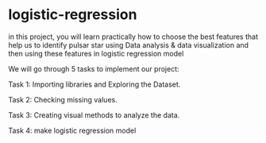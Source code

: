 # logistic-regression
in this project, you will learn practically how to choose the best features that help us to identify pulsar star using Data analysis &amp; data visualization and then using these features in logistic regression model

We will go through 5 tasks to implement our project:

Task 1: Importing libraries and Exploring the Dataset.

Task 2: Checking missing values.

Task 3: Creating visual methods to analyze the data.

Task 4: make logistic regression model
